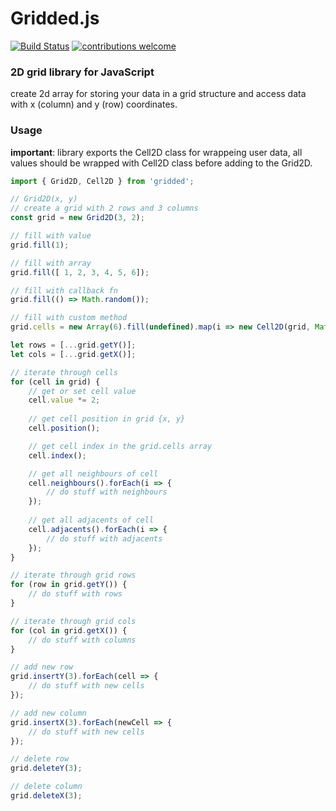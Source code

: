 # Gridded.js
[![Build Status](https://travis-ci.com/pirtwo/griddedjs.svg?branch=master)](https://travis-ci.com/pirtwo/griddedjs)
[![contributions welcome](https://img.shields.io/badge/contributions-welcome-brightgreen.svg?style=flat)](https://github.com/dwyl/esta/issues)

### 2D grid library for JavaScript
create 2d array for storing your data in a grid structure and access data with x (column) and y (row) coordinates.

### Usage
**important**: library exports the Cell2D class for wrappeing user data, all values should be wrapped with Cell2D class before adding to the Grid2D.

```javascript
import { Grid2D, Cell2D } from 'gridded';

// Grid2D(x, y)
// create a grid with 2 rows and 3 columns
const grid = new Grid2D(3, 2);

// fill with value
grid.fill(1);

// fill with array
grid.fill([ 1, 2, 3, 4, 5, 6]); 

// fill with callback fn
grid.fill(() => Math.random());

// fill with custom method
grid.cells = new Array(6).fill(undefined).map(i => new Cell2D(grid, Math.random()));

let rows = [...grid.getY()];
let cols = [...grid.getX()];

// iterate through cells
for (cell in grid) {
    // get or set cell value
    cell.value *= 2;
    
    // get cell position in grid {x, y}
    cell.position();

    // get cell index in the grid.cells array
    cell.index();

    // get all neighbours of cell
    cell.neighbours().forEach(i => { 
        // do stuff with neighbours
    });
    
    // get all adjacents of cell
    cell.adjacents().forEach(i => { 
        // do stuff with adjacents
    });
}

// iterate through grid rows
for (row in grid.getY()) {
    // do stuff with rows
}

// iterate through grid cols
for (col in grid.getX()) {
    // do stuff with columns
}

// add new row
grid.insertY(3).forEach(cell => {
    // do stuff with new cells
});

// add new column
grid.insertX(3).forEach(newCell => {
    // do stuff with new cells
});

// delete row
grid.deleteY(3);

// delete column
grid.deleteX(3);
```

